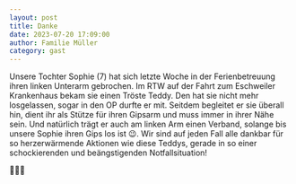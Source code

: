 ```yaml
---
layout: post
title: Danke
date: 2023-07-20 17:09:00
author: Familie Müller
category: gast
---
```


Unsere Tochter Sophie (7) hat sich letzte Woche in der Ferienbetreuung ihren linken Unterarm gebrochen. Im RTW auf der Fahrt zum Eschweiler Krankenhaus bekam sie einen Tröste Teddy. Den hat sie nicht mehr losgelassen, sogar in den OP durfte er mit. Seitdem begleitet er sie überall hin, dient ihr als Stütze für ihren Gipsarm und muss immer in ihrer Nähe sein. Und natürlich trägt er auch am linken Arm einen Verband, solange bis unsere Sophie ihren Gips los ist 😉. Wir sind auf jeden Fall alle dankbar für so herzerwärmende Aktionen wie diese Teddys, gerade in so einer schockierenden und beängstigenden Notfallsituation!

🩷🩷🩷
